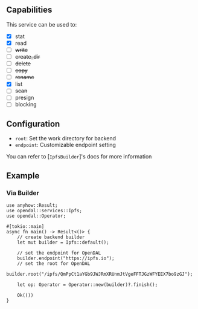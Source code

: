 ## Capabilities

This service can be used to:

- [x] stat
- [x] read
- [ ] ~~write~~
- [ ] ~~create_dir~~
- [ ] ~~delete~~
- [ ] ~~copy~~
- [ ] ~~rename~~
- [x] list
- [ ] ~~scan~~
- [ ] presign
- [ ] blocking

## Configuration

- `root`: Set the work directory for backend
- `endpoint`: Customizable endpoint setting

You can refer to [`IpfsBuilder`]'s docs for more information

## Example

### Via Builder

```rust,no_run
use anyhow::Result;
use opendal::services::Ipfs;
use opendal::Operator;

#[tokio::main]
async fn main() -> Result<()> {
    // create backend builder
    let mut builder = Ipfs::default();

    // set the endpoint for OpenDAL
    builder.endpoint("https://ipfs.io");
    // set the root for OpenDAL
    builder.root("/ipfs/QmPpCt1aYGb9JWJRmXRUnmJtVgeFFTJGzWFYEEX7bo9zGJ");

    let op: Operator = Operator::new(builder)?.finish();

    Ok(())
}
```
